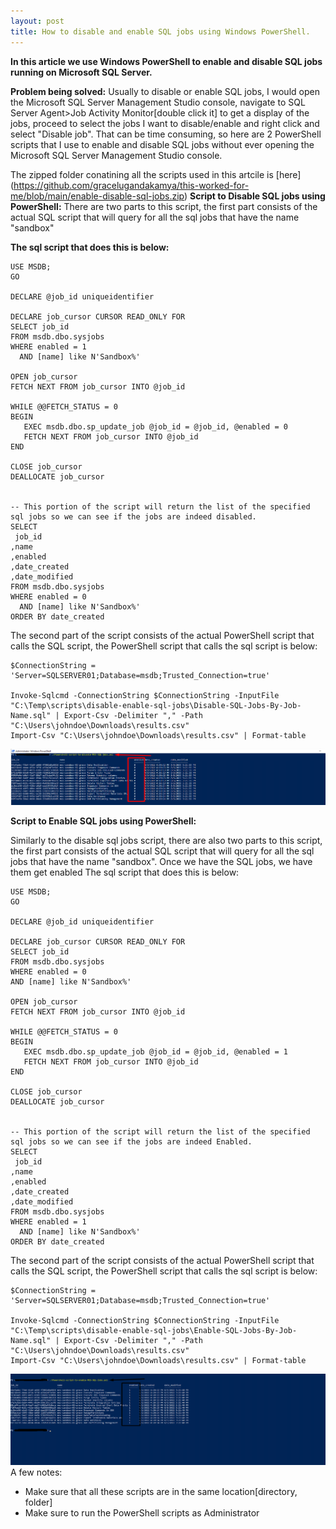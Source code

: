 ```yaml
---
layout: post
title: How to disable and enable SQL jobs using Windows PowerShell.
---
```

**In this article we use Windows PowerShell to enable and disable SQL jobs running on Microsoft SQL Server.**

**Problem being solved:**
Usually to disable or enable SQL jobs, I would open the Microsoft SQL Server Management Studio console, navigate to SQL Server Agent>Job Activity Monitor[double click it] to get a display of the jobs, proceed to select the jobs I want to disable/enable and right click and select "Disable job". That can be time consuming, so here are 2 PowerShell scripts that I use to enable and disable SQL jobs without ever opening the Microsoft SQL Server Management Studio console.

The zipped folder conatining all the scripts used in this artcile is [here] (https://github.com/gracelugandakamya/this-worked-for-me/blob/main/enable-disable-sql-jobs.zip)
**Script to Disable SQL jobs using PowerShell:**
There are two parts to this script, the first part consists of the actual SQL script that will query for all the sql jobs that have the name "sandbox"

**The sql script that does this is below:**
```
USE MSDB;
GO

DECLARE @job_id uniqueidentifier

DECLARE job_cursor CURSOR READ_ONLY FOR  
SELECT job_id
FROM msdb.dbo.sysjobs
WHERE enabled = 1
  AND [name] like N'Sandbox%'

OPEN job_cursor   
FETCH NEXT FROM job_cursor INTO @job_id  

WHILE @@FETCH_STATUS = 0
BEGIN
   EXEC msdb.dbo.sp_update_job @job_id = @job_id, @enabled = 0
   FETCH NEXT FROM job_cursor INTO @job_id  
END

CLOSE job_cursor   
DEALLOCATE job_cursor


-- This portion of the script will return the list of the specified sql jobs so we can see if the jobs are indeed disabled.
SELECT 
 job_id
,name
,enabled
,date_created
,date_modified
FROM msdb.dbo.sysjobs
WHERE enabled = 0
  AND [name] like N'Sandbox%'
ORDER BY date_created
```

The second part of the script consists of the actual PowerShell script that calls the SQL script, the PowerShell script that calls the sql script is below:

```
$ConnectionString = 'Server=SQLSERVER01;Database=msdb;Trusted_Connection=true'

Invoke-Sqlcmd -ConnectionString $ConnectionString -InputFile "C:\Temp\scripts\disable-enable-sql-jobs\Disable-SQL-Jobs-By-Job-Name.sql" | Export-Csv -Delimiter "," -Path "C:\Users\johndoe\Downloads\results.csv"
Import-Csv "C:\Users\johndoe\Downloads\results.csv" | Format-table
```
![The results returned by the above script to disable the SQL jobs](assets/img/disable-sql-jobs.png "disable sql jobs image")

**Script to Enable SQL jobs using PowerShell:**

Similarly to the disable sql jobs script, there are also two parts to this script, the first part consists of the actual SQL script that will query for all the sql jobs that have the name "sandbox". Once we have the SQL jobs, we have them get enabled
The sql script that does this is below:

```
USE MSDB;
GO

DECLARE @job_id uniqueidentifier

DECLARE job_cursor CURSOR READ_ONLY FOR  
SELECT job_id
FROM msdb.dbo.sysjobs
WHERE enabled = 0
AND [name] like N'Sandbox%'

OPEN job_cursor   
FETCH NEXT FROM job_cursor INTO @job_id  

WHILE @@FETCH_STATUS = 0
BEGIN
   EXEC msdb.dbo.sp_update_job @job_id = @job_id, @enabled = 1
   FETCH NEXT FROM job_cursor INTO @job_id  
END

CLOSE job_cursor   
DEALLOCATE job_cursor


-- This portion of the script will return the list of the specified sql jobs so we can see if the jobs are indeed Enabled.
SELECT 
 job_id
,name
,enabled
,date_created
,date_modified
FROM msdb.dbo.sysjobs
WHERE enabled = 1
  AND [name] like N'Sandbox%'
ORDER BY date_created

```

The second part of the script consists of the actual PowerShell script that calls the SQL script, the PowerShell script that calls the sql script is below:

```
$ConnectionString = 'Server=SQLSERVER01;Database=msdb;Trusted_Connection=true'

Invoke-Sqlcmd -ConnectionString $ConnectionString -InputFile "C:\Temp\scripts\disable-enable-sql-jobs\Enable-SQL-Jobs-By-Job-Name.sql" | Export-Csv -Delimiter "," -Path "C:\Users\johndoe\Downloads\results.csv"
Import-Csv "C:\Users\johndoe\Downloads\results.csv" | Format-table
```
![The results returned by the above script to enable the SQL jobs](assets/img/enable-sql-jobs.png "enable sql jobs image")
A few notes:
- Make sure that all these scripts are in the same location[directory, folder]
- Make sure to run the PowerShell scripts as Administrator
